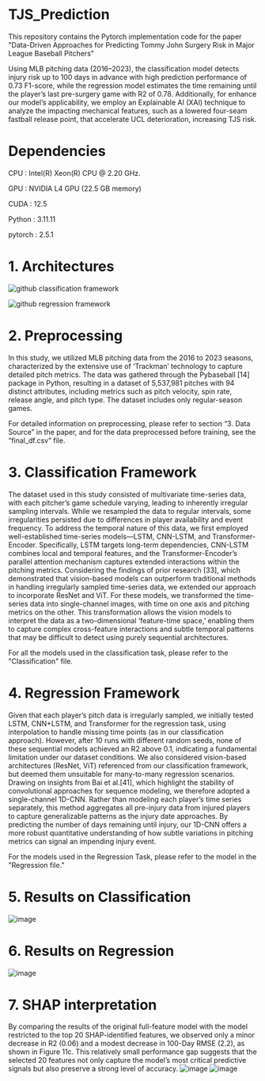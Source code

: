 # TJS_Prediction

This repository contains the Pytorch implementation code for the paper "Data-Driven Approaches for Predicting Tommy John Surgery Risk in Major League Baseball Pitchers"

Using MLB pitching
data (2016–2023), the classification model detects injury risk up to 100 days in advance with high prediction performance of 0.73 F1-score, while the regression model estimates the time remaining until the player’s last pre-surgery game with R2 of 0.78. Additionally, for enhance our model’s applicability, we employ an Explainable AI (XAI) technique to analyze the impacting mechanical features, such as a lowered four-seam fastball release point, that accelerate UCL deterioration, increasing TJS risk. 

# Dependencies
CPU : Intel(R) Xeon(R) CPU @ 2.20 GHz.

GPU :  NVIDIA L4 GPU (22.5 GB memory)

CUDA : 12.5

Python : 3.11.11

pytorch : 2.5.1

# 1. Architectures
![github classification framework](https://github.com/user-attachments/assets/c85e18ea-cb82-4e6e-997a-af6faac398ce)

![github regression framework](https://github.com/user-attachments/assets/e876bd52-0027-453a-88b4-0f1ab5c8567e)
# 2. Preprocessing
In this study, we utilized MLB pitching data from the 2016 to 2023 seasons, characterized by the extensive use of ‘Trackman’ technology to capture detailed pitch metrics. The data was gathered through the Pybaseball [14] package in Python, resulting in a dataset of 5,537,981 pitches with 94 distinct attributes, including metrics such as pitch velocity, spin rate, release angle, and pitch type. The dataset includes only regular-season games.

For detailed information on preprocessing, please refer to section “3. Data Source” in the paper, and for the data preprocessed before training, see the “final_df.csv” file.

# 3. Classification Framework
The dataset used in this study consisted of multivariate time-series data, with each pitcher’s game schedule varying, leading to inherently irregular sampling intervals. While we resampled the data to regular intervals, some irregularities persisted due to differences in player availability and event frequency. To address the temporal nature of this data, we first employed well-established time-series models—LSTM, CNN-LSTM, and Transformer-Encoder. Specifically, LSTM targets long-term dependencies, CNN-LSTM combines local and temporal features, and the Transformer-Encoder’s parallel attention mechanism captures extended interactions within the pitching metrics. Considering the findings of prior research [33], which demonstrated that vision-based models can outperform traditional methods in handling irregularly sampled time-series data, we extended our approach to incorporate ResNet and ViT. For these models, we transformed the time-series data into single-channel images, with time on one axis and pitching metrics on the other. This transformation allows the vision models to interpret the data as a two-dimensional ‘feature-time space,’ enabling them to capture complex cross-feature interactions and subtle temporal patterns that may be difficult to detect using purely sequential architectures. 

For all the models used in the classification task, please refer to the "Classification" file.

# 4. Regression Framework
Given that each player’s pitch data is irregularly sampled, we initially tested LSTM, CNN+LSTM, and Transformer for the regression task, using interpolation to handle missing time points (as in our classification approach). However, after 10 runs with different random seeds, none of these sequential models achieved an R2 above 0.1, indicating a fundamental limitation under our dataset conditions. We also considered vision-based architectures (ResNet, ViT) referenced from our classification framework, but deemed them unsuitable for many-to-many regression scenarios. Drawing on insights from Bai et al.[41], which highlight the stability of convolutional approaches for sequence modeling, we therefore adopted a single-channel 1D-CNN. Rather than modeling each player’s time series separately, this method aggregates all pre-injury data from injured players to capture generalizable patterns as the injury date approaches. By predicting the number of days remaining until injury, our 1D-CNN offers a more robust quantitative understanding of how subtle variations in pitching metrics can signal an impending injury event.

For the models used in the Regression Task, please refer to the model in the "Regression file."

# 5. Results on Classification
![image](https://github.com/user-attachments/assets/625ebd1e-2522-4530-85be-1f80b7e522b7)

# 6. Results on Regression
![image](https://github.com/user-attachments/assets/c65cee4e-73bd-43ce-99e3-ca1b2bac6750)

# 7. SHAP interpretation
By comparing the results of the original full-feature model with the model restricted to the top 20 SHAP-identified features, we observed only a minor decrease in R2 (0.06) and a modest decrease in 100-Day RMSE (2.2), as shown in Figure 11c. This relatively small performance gap suggests that the selected 20 features not only capture the model’s most critical predictive signals but also preserve a strong level of accuracy.
![image](https://github.com/user-attachments/assets/932a029b-20a0-434a-a9ea-8ab43e80a28d)
![image](https://github.com/user-attachments/assets/70b80f25-81b0-4f0a-a826-a48c8d6f43dc)



